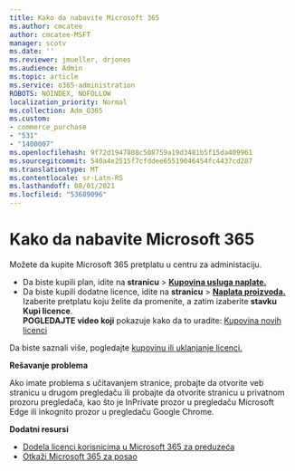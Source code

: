 ```yaml
---
title: Kako da nabavite Microsoft 365
ms.author: cmcatee
author: cmcatee-MSFT
manager: scotv
ms.date: ''
ms.reviewer: jmueller, drjones
ms.audience: Admin
ms.topic: article
ms.service: o365-administration
ROBOTS: NOINDEX, NOFOLLOW
localization_priority: Normal
ms.collection: Adm_O365
ms.custom:
- commerce_purchase
- "531"
- "1400007"
ms.openlocfilehash: 9f72d1947808c508759a19d3481b5f15da409961
ms.sourcegitcommit: 540a4e2515f7cfddee65519046454fc4437cd287
ms.translationtype: MT
ms.contentlocale: sr-Latn-RS
ms.lasthandoff: 08/01/2021
ms.locfileid: "53689096"
---
```

# <a name="how-to-make-a-microsoft-365-purchase"></a>Kako da nabavite Microsoft 365

Možete da kupite Microsoft 365 pretplatu u centru za administaciju.
  
- Da biste kupili plan, idite na **stranicu** \> **[Kupovina usluga naplate.](https://go.microsoft.com/fwlink/p/?linkid=868433)**
- Da biste kupili dodatne licence, idite na **stranicu** \> **[Naplata proizvoda.](https://go.microsoft.com/fwlink/p/?linkid=842054)** Izaberite pretplatu koju želite da promenite, a zatim izaberite **stavku Kupi licence**.\
**POGLEDAJTE video koji** pokazuje kako da to uradite: [Kupovina novih licenci](https://go.microsoft.com/fwlink/p/?linkid=2154857)
  
Da biste saznali više, pogledajte [kupovinu ili uklanjanje licenci.](/microsoft-365/commerce/licenses/buy-licenses)

**Rešavanje problema**

Ako imate problema s učitavanjem stranice, probajte da otvorite veb stranicu u drugom pregledaču ili probajte da otvorite stranicu u privatnom prozoru pregledača, kao što je InPrivate prozor u pregledaču Microsoft Edge ili inkognito prozor u pregledaču Google Chrome.

**Dodatni resursi**
  
- [Dodela licenci korisnicima u Microsoft 365 za preduzeća](/microsoft-365/admin/add-users/add-users)
- [Otkaži Microsoft 365 za posao](/microsoft-365/commerce/subscriptions/cancel-your-subscription)